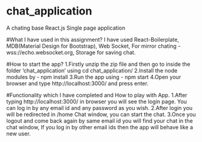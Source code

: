 # chat_application
A chating base React.js Single page application


#What I have used in this assignment?
I have used React-Boilerplate, MDB(Material Design for Bootstrap), Web Socket,  For mirror chating - wss://echo.websocket.org, Storage for saving chat.

#How to start the app?
1.Firstly unzip the zip file and then go to inside the folder ‘chat_application’ using cd chat_application/
2.Install the node modules by -  npm install
3.Run the app using - npm start
4.Open your browser and type http://localhost:3000/ and press enter.

#Functionality which I have completed and How to play with App.
1.After typing http://localhost:3000/ in browser you will see the login page. You can log in by any email id and any password as you wish.
2.After login you will be redirected in /home Chat window, you can start the chat.
3.Once you logout and come back again by same email id you will find your chat in the chat window, If you log in by other email ids then the app will behave like a new user. 

